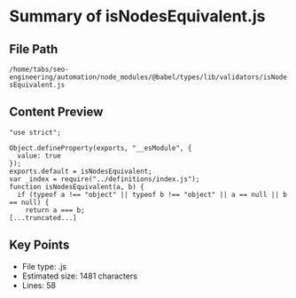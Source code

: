 # Summary of isNodesEquivalent.js
  
## File Path
`/home/tabs/seo-engineering/automation/node_modules/@babel/types/lib/validators/isNodesEquivalent.js`

## Content Preview
```
"use strict";

Object.defineProperty(exports, "__esModule", {
  value: true
});
exports.default = isNodesEquivalent;
var _index = require("../definitions/index.js");
function isNodesEquivalent(a, b) {
  if (typeof a !== "object" || typeof b !== "object" || a == null || b == null) {
    return a === b;
[...truncated...]
```

## Key Points
- File type: .js
- Estimated size: 1481 characters
- Lines: 58
